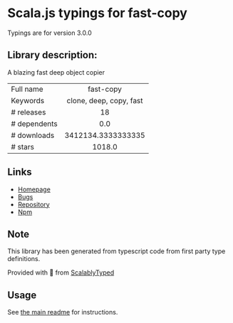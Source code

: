 
# Scala.js typings for fast-copy

Typings are for version 3.0.0

## Library description:
A blazing fast deep object copier

|                    |                 |
| ------------------ | :-------------: |
| Full name          | fast-copy |
| Keywords           | clone, deep, copy, fast |
| # releases         | 18 |
| # dependents       | 0.0 |
| # downloads        | 3412134.3333333335 |
| # stars            | 1018.0 |

## Links
- [Homepage](https://github.com/planttheidea/fast-copy#readme)
- [Bugs](https://github.com/planttheidea/fast-copy/issues)
- [Repository](https://github.com/planttheidea/fast-copy)
- [Npm](https://www.npmjs.com/package/fast-copy)
    


## Note
This library has been generated from typescript code from first party type definitions.

Provided with :purple_heart: from [ScalablyTyped](https://github.com/oyvindberg/ScalablyTyped)

## Usage
See [the main readme](../../readme.md) for instructions.


